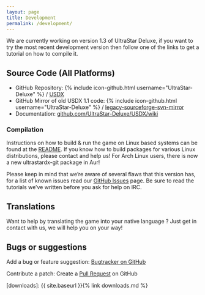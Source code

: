 ```yaml
---
layout: page
title: Development
permalink: /development/
---
```


We are currently working on version 1.3 of UltraStar Deluxe, if you want to try the most
recent development version then follow one of the links to get a tutorial on how to compile it.

## Source Code (All Platforms)

*  GitHub Repository: {% include icon-github.html username="UltraStar-Deluxe" %} / [USDX][USDX-repo]
*  GitHub Mirror of old USDX 1.1 code: {% include icon-github.html username="UltraStar-Deluxe" %} / [legacy-sourceforge-svn-mirror][USDX-legacy]
*  Documentation: [github.com/UltraStar-Deluxe/USDX/wiki][wiki]


### Compilation

Instructions on how to build & run the game on Linux based systems can be found at the [README][readme].
If you know how to build packages for various Linux distributions, please contact and help us! For Arch
Linux users, there is now a new ultrastardx-git package in Aur!

Please keep in mind that we’re aware of several flaws that this version has, for a list of known issues
read our [GitHub Issues][bugs] page. Be sure to read the tutorials we’ve written before you ask for help on IRC.

## Translations

Want to help by translating the game into your native language ? Just get in contact with us, we will help you on your way!

## Bugs or suggestions

Add a bug or feature suggestion: [Bugtracker on GitHub][bugs]

Contribute a patch: Create a [Pull Request][pr] on GitHub

[readme]: https://github.com/UltraStar-Deluxe/USDX/blob/master/README.md
[USDX-repo]: https://github.com/UltraStar-Deluxe/USDX
[USDX-legacy]: https://github.com/Ultrastar-Deluxe/legacy-sourceforge-svn-mirror
[wiki]: https://github.com/UltraStar-Deluxe/USDX/wiki
[bugs]: https://github.com/UltraStar-Deluxe/USDX/issues
[pr]: https://github.com/UltraStar-Deluxe/mirror/pulls
[downloads]: {{ site.baseurl }}{% link downloads.md %}
